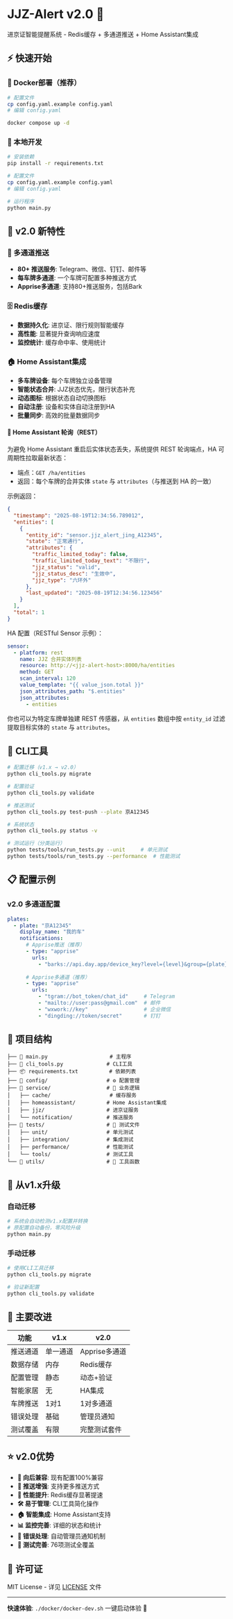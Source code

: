 # JJZ-Alert v2.0 🚗

进京证智能提醒系统 - Redis缓存 + 多通道推送 + Home Assistant集成

## ⚡ 快速开始

### 🐳 Docker部署（推荐）

```bash
# 配置文件
cp config.yaml.example config.yaml
# 编辑 config.yaml

docker compose up -d
```

### 🔧 本地开发

```bash
# 安装依赖
pip install -r requirements.txt

# 配置文件
cp config.yaml.example config.yaml
# 编辑 config.yaml

# 运行程序
python main.py
```

## 📱 v2.0 新特性

### 🌟 多通道推送

- **80+ 推送服务**: Telegram、微信、钉钉、邮件等
- **每车牌多通道**: 一个车牌可配置多种推送方式
- **Apprise多通道**: 支持80+推送服务，包括Bark

### 🗄️ Redis缓存

- **数据持久化**: 进京证、限行规则智能缓存
- **高性能**: 显著提升查询响应速度
- **监控统计**: 缓存命中率、使用统计

### 🏠 Home Assistant集成

- **多车牌设备**: 每个车牌独立设备管理
- **智能状态合并**: JJZ状态优先，限行状态补充
- **动态图标**: 根据状态自动切换图标
- **自动注册**: 设备和实体自动注册到HA
- **批量同步**: 高效的批量数据同步

#### 🔁 Home Assistant 轮询（REST）

为避免 Home Assistant 重启后实体状态丢失，系统提供 REST 轮询端点，HA 可周期性拉取最新状态：

- 端点：`GET /ha/entities`
- 返回：每个车牌的合并实体 `state` 与 `attributes`（与推送到 HA 的一致）

示例返回：

```json
{
  "timestamp": "2025-08-19T12:34:56.789012",
  "entities": [
    {
      "entity_id": "sensor.jjz_alert_jing_A12345",
      "state": "正常通行",
      "attributes": {
        "traffic_limited_today": false,
        "traffic_limited_today_text": "不限行",
        "jjz_status": "valid",
        "jjz_status_desc": "生效中",
        "jjz_type": "六环外"
      },
      "last_updated": "2025-08-19T12:34:56.123456"
    }
  ],
  "total": 1
}
```

HA 配置（RESTful Sensor 示例）：

```yaml
sensor:
  - platform: rest
    name: JJZ 合并实体列表
    resource: http://<jjz-alert-host>:8000/ha/entities
    method: GET
    scan_interval: 120
    value_template: "{{ value_json.total }}"
    json_attributes_path: "$.entities"
    json_attributes:
      - entities
```

你也可以为特定车牌单独建 REST 传感器，从 `entities` 数组中按 `entity_id` 过滤提取目标实体的 `state` 与 `attributes`。

## 🔧 CLI工具

```bash
# 配置迁移（v1.x → v2.0）
python cli_tools.py migrate

# 配置验证
python cli_tools.py validate

# 推送测试
python cli_tools.py test-push --plate 京A12345

# 系统状态
python cli_tools.py status -v

# 测试运行（分类运行）
python tests/tools/run_tests.py --unit     # 单元测试
python tests/tools/run_tests.py --performance  # 性能测试
```

## 📋 配置示例

### v2.0 多通道配置

```yaml
plates:
  - plate: "京A12345"
    display_name: "我的车"
    notifications:
      # Apprise推送（推荐）
      - type: "apprise"
        urls:
          - "barks://api.day.app/device_key?level={level}&group={plate}&icon={icon}"
      
      # Apprise多通道（推荐）
      - type: "apprise"
        urls:
          - "tgram://bot_token/chat_id"     # Telegram
          - "mailto://user:pass@gmail.com"  # 邮件
          - "wxwork://key"                  # 企业微信
          - "dingding://token/secret"       # 钉钉

```

## 📁 项目结构

```
├── 🎯 main.py                    # 主程序
├── 🔧 cli_tools.py              # CLI工具
├── 📦 requirements.txt          # 依赖列表
├── 📁 config/                   # ⚙️ 配置管理
├── 📁 service/                  # 🎯 业务逻辑
│   ├── cache/                   # 缓存服务
│   ├── homeassistant/          # Home Assistant集成
│   ├── jjz/                    # 进京证服务
│   └── notification/           # 推送服务
├── 📁 tests/                    # 🧪 测试文件
│   ├── unit/                   # 单元测试
│   ├── integration/            # 集成测试
│   ├── performance/            # 性能测试
│   └── tools/                  # 测试工具
└── 📁 utils/                    # 🧰 工具函数
```

## 🔄 从v1.x升级

### 自动迁移

```bash
# 系统会自动检测v1.x配置并转换
# 原配置自动备份，零风险升级
python main.py
```

### 手动迁移

```bash
# 使用CLI工具迁移
python cli_tools.py migrate

# 验证新配置
python cli_tools.py validate
```

## 🚀 主要改进

| 功能 | v1.x | v2.0 |
|------|------|------|
| 推送通道 | 单一通道 | Apprise多通道 |
| 数据存储 | 内存 | Redis缓存 |
| 配置管理 | 静态 | 动态+验证 |
| 智能家居 | 无 | HA集成 |
| 车牌推送 | 1对1 | 1对多通道 |
| 错误处理 | 基础 | 管理员通知 |
| 测试覆盖 | 有限 | 完整测试套件 |

## ⭐ v2.0优势

- **🔄 向后兼容**: 现有配置100%兼容
- **📱 推送增强**: 支持更多推送方式
- **🚀 性能提升**: Redis缓存显著提速
- **🛠️ 易于管理**: CLI工具简化操作
- **🏠 智能集成**: Home Assistant支持
- **📊 监控完善**: 详细的状态和统计
- **🚨 错误处理**: 自动管理员通知机制
- **🧪 测试完善**: 76项测试全覆盖

## 📄 许可证

MIT License - 详见 [LICENSE](LICENSE) 文件

---

**快速体验**: `./docker/docker-dev.sh` 一键启动体验 🚀
